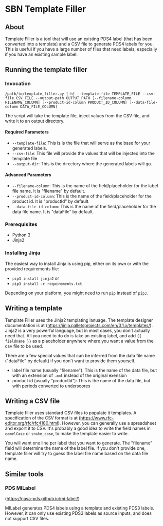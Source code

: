 # SBN Template Filler

## About

Template Filler is a tool that will use an existing PDS4 label (that has been converted into a template) and a CSV file to generate PDS4 labels for you. This is useful if you have a large number of files that need labels, especially if you have an existing sample label.

## Running the template filler

### Invocation

`/path/to/template_filler.py [-h] --template-file TEMPLATE_FILE --csv-file CSV_FILE --output-path OUTPUT_PATH [--filename-column FILENAME_COLUMN] [--product-id-column PRODUCT_ID_COLUMN] [--data-file-column DATA_FILE_COLUMN]`

The script will take the template file, inject values from the CSV file, and write it to an output directory.

#### Required Parameters

* `--template-file`: This is is the file that will serve as the base for your generated labels.
* `--csv-file`: This file will provide the values that will be injected into the template file
* `--output-dir`: This is the directory where the generated labels will go.

#### Advanced Parameters

* `--filename-column`: This is the name of the field/placeholder for the label file name. It is "filename" by default.
* `--product-id-column`: This is the name of the field/placeholder for the product id. It is "productId" by default.
* `--data-file-id-column`: This is the name of the field/placeholder for the data file name. It is "dataFile" by default.

### Prerequisites

* Python 3
* Jinja2

### Installing Jinja

The easiest way to install Jinja is using pip, either on its own or with the provided requirements file:

* `pip3 install jinja2` or
* `pip3 install -r requirements.txt`

Depending on your platform, you might need to run `pip` instead of `pip3`.

## Writing a template

Template Filler uses the Jinja2 templating lanuage. The template designer documentation is at (https://jinja.palletsprojects.com/en/3.1.x/templates/). Jinja2 is a very powerful language, but in most cases, you don't actually need that. All you need to do do is take an existing label, and add `{{ fieldname }}` as a placeholder anywhere where you want a value from the csv file to be used.

There are a few special values that can be inferred from the data file name ("dataFile" by default) if you don't want to provide them yourself.

* label file name (usually "filename"): This is the name of the data file, but with an extension of `.xml` instead of the original exension
* product id (usually "productId"): This is the name of the data file, but with periods converted to underscores

## Writing a CSV file

Template filler uses standard CSV files to populate it templates. A specification of the CSV format is at (https://www.rfc-editor.org/rfc/rfc4180.html). However, you can generally use a spreadsheet and export it to CSV. It's probably a good idea to write the field names in `camelCase` or `snake_case`, to make the template easier to write.

You will want one line per label that you want to generate. The "filename" field will determine the name of the label file. If you don't provide one, template filler will try to guess the label file name based on the data file name.

## Similar tools

### PDS MILabel

(https://nasa-pds.github.io/mi-label/)

MILabel generates PDS4 labels using a template and existing PDS3 labels. However, it can only use existing PDS3 labels as source inputs, and does not support CSV files.
